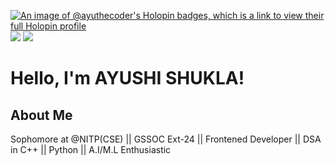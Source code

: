 [![An image of @ayuthecoder's Holopin badges, which is a link to view their full Holopin profile](https://holopin.me/ayuthecoder)](https://holopin.io/@ayuthecoder)
[![](https://github.githubassets.com/assets/pull-shark-default-498c279a747d.png)](https://github.githubassets.com/assets/pull-shark-default-498c279a747d.png)
[![](https://api.badgr.io/public/assertions/-AQgdaYpSa23mOPSM-bkig/image)](https://api.badgr.io/public/assertions/-AQgdaYpSa23mOPSM-bkig/image)
# Hello, I'm AYUSHI SHUKLA!
## About Me
Sophomore at @NITP(CSE) || GSSOC Ext-24 || Frontened Developer || DSA in C++ || Python || A.I/M.L Enthusiastic


